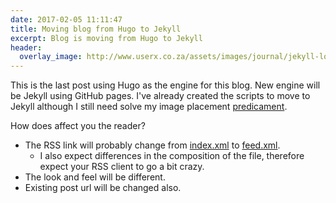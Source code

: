 ```yaml
---
date: 2017-02-05 11:11:47
title: Moving blog from Hugo to Jekyll
excerpt: Blog is moving from Hugo to Jekyll
header:
  overlay_image: http://www.userx.co.za/assets/images/journal/jekyll-logo-820x418.png
---
```




This is the last post using Hugo as the engine for this blog. 
New engine will be Jekyll using GitHub pages.
I've already created the scripts to move to Jekyll although I still need solve my image placement [predicament](http://stackoverflow.com/questions/42047112/jekyll-include-image-files-next-to-markdown-post-file).

How does affect you the reader?

- The RSS link will probably change from [index.xml](http://sarafian.github.io/index.xml) to [feed.xml](http://sarafian.github.io/feed.xml).
  - I also expect differences in the composition of the file, therefore expect your RSS client to go a bit crazy.
- The look and feel will be different.
- Existing post url will be changed also.
